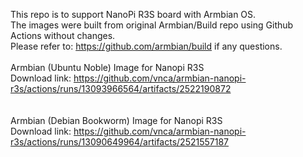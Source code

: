 This repo is to support NanoPi R3S board with Armbian OS. <br>
The images were built from original Armbian/Build repo using Github Actions without changes. <br>
Please refer to: https://github.com/armbian/build if any questions.
<br>
<br>
Armbian (Ubuntu Noble) Image for Nanopi R3S<br>
Download link: https://github.com/vnca/armbian-nanopi-r3s/actions/runs/13093966564/artifacts/2522190872<br>
<br>
<br>
Armbian (Debian Bookworm) Image for Nanopi R3S<br>
Download link: https://github.com/vnca/armbian-nanopi-r3s/actions/runs/13090649964/artifacts/2521557187<br>
<br>
